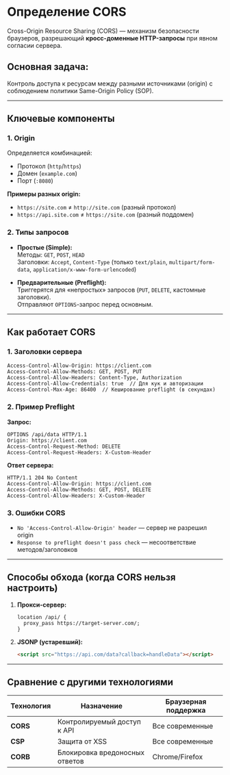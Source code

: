 # **Определение CORS**

Cross-Origin Resource Sharing (CORS) — механизм безопасности браузеров, разрешающий **кросс-доменные HTTP-запросы** при явном согласии сервера.

## **Основная задача:**

Контроль доступа к ресурсам между разными источниками (origin) с соблюдением политики Same-Origin Policy (SOP).

---

## **Ключевые компоненты**

### **1. Origin**

Определяется комбинацией:

- Протокол (`http`/`https`)
- Домен (`example.com`)
- Порт (`:8080`)

**Примеры разных origin:**

- `https://site.com` ≠ `http://site.com` (разный протокол)
- `https://api.site.com` ≠ `https://site.com` (разный поддомен)

### **2. Типы запросов**

- **Простые (Simple):**  
    Методы: `GET`, `POST`, `HEAD`  
    Заголовки: `Accept`, `Content-Type` (только `text/plain`, `multipart/form-data`, `application/x-www-form-urlencoded`)

- **Предварительные (Preflight):**  
    Триггерятся для «непростых» запросов (`PUT`, `DELETE`, кастомные заголовки).  
    Отправляют `OPTIONS`-запрос перед основным.

---

## **Как работает CORS**

### **1. Заголовки сервера**

```http
Access-Control-Allow-Origin: https://client.com
Access-Control-Allow-Methods: GET, POST, PUT
Access-Control-Allow-Headers: Content-Type, Authorization
Access-Control-Allow-Credentials: true  // Для кук и авторизации
Access-Control-Max-Age: 86400  // Кеширование preflight (в секундах)
```

### **2. Пример Preflight**

**Запрос:**

```http
OPTIONS /api/data HTTP/1.1
Origin: https://client.com
Access-Control-Request-Method: DELETE
Access-Control-Request-Headers: X-Custom-Header
```

**Ответ сервера:**

```http
HTTP/1.1 204 No Content
Access-Control-Allow-Origin: https://client.com
Access-Control-Allow-Methods: GET, POST, DELETE
Access-Control-Allow-Headers: X-Custom-Header
```

### **3. Ошибки CORS**

- `No 'Access-Control-Allow-Origin' header` — сервер не разрешил origin
- `Response to preflight doesn't pass check` — несоответствие методов/заголовков

---

## **Способы обхода (когда CORS нельзя настроить)**

1. **Прокси-сервер:**

    ```nginx
    location /api/ {
      proxy_pass https://target-server.com/;
    }
    ```

2. **JSONP (устаревший):**

    ```html
    <script src="https://api.com/data?callback=handleData"></script>
    ```

---

## **Сравнение с другими технологиями**

| Технология | Назначение                     | Браузерная поддержка |
| ---------- | ------------------------------ | -------------------- |
| **CORS**   | Контролируемый доступ к API    | Все современные      |
| **CSP**    | Защита от XSS                  | Все современные      |
| **CORB**   | Блокировка вредоносных ответов | Chrome/Firefox       |
